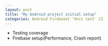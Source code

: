 ```yaml
---
layout: post
title: "My Android project initial setup"
categories: Android Firebaset 'Unit test' CI
---
```


- Testing coverage
- Firebase setup(Performance, Crash report)


